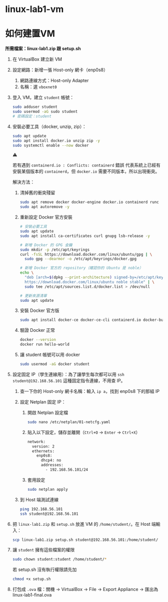 # linux-lab1-vm

# 如何建置VM

**所需檔案：linux-lab1.zip 跟 setup.sh**

1. 在 VirtualBox 建立新 VM
2. 設定網路：新增一張 Host-only 網卡（enp0s8）
    1. 網路連線方式：Host-only Adapter
    2. 名稱：選 `vboxnet0`
3. 登入 VM，建立 `student` 帳號：
    
    ```bash
    sudo adduser student
    sudo usermod -aG sudo student
    # 密碼設定：student
    ```
    
4. 安裝必要工具（docker, unzip, zip）：
    
    ```bash
    sudo apt update
    sudo apt install docker.io unzip zip -y
    sudo systemctl enable --now docker
    ```
    
    <aside>
    ⚠️
    
    若有遇到 `containerd.io : Conflicts: containerd` 錯誤
    代表系統上已經有安裝某個版本的 `containerd`，但 `docker.io` 需要不同版本，所以出現衝突。
    
    解決方法：
    
    1. 清掉舊的衝突殘留
        
        ```bash
        sudo apt remove docker docker-engine docker.io containerd runc
        sudo apt autoremove -y
        ```
        
    2. 重新設定 Docker 官方安裝
        
        ```bash
        # 安裝必要工具
        sudo apt update
        sudo apt install ca-certificates curl gnupg lsb-release -y
        
        # 新增 Docker 的 GPG 金鑰
        sudo mkdir -p /etc/apt/keyrings
        curl -fsSL https://download.docker.com/linux/ubuntu/gpg | \
          sudo gpg --dearmor -o /etc/apt/keyrings/docker.gpg
        
        # 新增 Docker 官方的 repository（確認你的 Ubuntu 是 noble）
        echo \
          "deb [arch=$(dpkg --print-architecture) signed-by=/etc/apt/keyrings/docker.gpg] \
          https://download.docker.com/linux/ubuntu noble stable" | \
          sudo tee /etc/apt/sources.list.d/docker.list > /dev/null
        
        # 更新來源清單
        sudo apt update
        ```
        
    3. 安裝 Docker 官方版
        
        ```bash
        sudo apt install docker-ce docker-ce-cli containerd.io docker-buildx-plugin docker-compose-plugin -y
        ```
        
    4. 驗證 Docker 正常
        
        ```bash
        docker --version
        docker run hello-world
        ```
        
    5. 讓 student 帳號可以用 docker
        
        ```bash
        sudo usermod -aG docker student
        ```
        
    </aside>
    
5. 設定固定 IP（學生連線用）：為了讓學生每次都可以用 `ssh student@192.168.56.101` 這種固定指令連線，不用查 IP。
    1. 查一下你的 Host-only 網卡名稱：輸入 `ip a`，找到 enp0s8 下的那組 IP
    2. 設定 Netplan 固定 IP：
        1. 開啟 Netplan 設定檔
            
            ```bash
            sudo nano /etc/netplan/01-netcfg.yaml
            ```
            
        2. 貼入以下設定，儲存並離開（`Ctrl+O` → `Enter` → `Ctrl+X`）
            
            ```bash
            network:
              version: 2
              ethernets:
                enp0s8:
                  dhcp4: no
                  addresses:
                    - 192.168.56.101/24
            ```
            
        3. 套用設定
            
            ```bash
            sudo netplan apply
            ```
            
    3. 到 Host 端測試連線
        
        ```bash
        ping 192.168.56.101
        ssh student@192.168.56.101
        ```
        
6. 把 `linux-lab1.zip` 和 `setup.sh` 放進 VM 的 `/home/student/`。在 Host 端輸入：
    
    ```bash
    scp linux-lab1.zip setup.sh student@192.168.56.101:/home/student/
    ```
    
7. 讓 `student` 擁有這些檔案的權限
    
    ```bash
    sudo chown student:student /home/student/*
    ```
    
    若 setup.sh 沒有執行權限請先加
    
    ```bash
    chmod +x setup.sh
    ```
    
8. 打包成 `.ova` 檔：關機 → VirtualBox → File → Export Appliance → 匯出為 linux-lab1-final.ova
